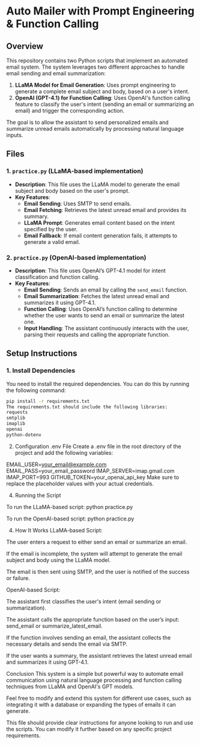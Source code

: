 # Auto Mailer with Prompt Engineering & Function Calling

## Overview

This repository contains two Python scripts that implement an automated email system. The system leverages two different approaches to handle email sending and email summarization:

1. **LLaMA Model for Email Generation**: Uses prompt engineering to generate a complete email subject and body, based on a user's intent.
2. **OpenAI (GPT-4.1) for Function Calling**: Uses OpenAI's function calling feature to classify the user's intent (sending an email or summarizing an email) and trigger the corresponding action.

The goal is to allow the assistant to send personalized emails and summarize unread emails automatically by processing natural language inputs.

## Files

### 1. `practice.py` (LLaMA-based implementation)

- **Description**: This file uses the LLaMA model to generate the email subject and body based on the user's prompt.
- **Key Features**:
  - **Email Sending**: Uses SMTP to send emails.
  - **Email Fetching**: Retrieves the latest unread email and provides its summary.
  - **LLaMA Prompt**: Generates email content based on the intent specified by the user.
  - **Email Fallback**: If email content generation fails, it attempts to generate a valid email.

### 2. `practice.py` (OpenAI-based implementation)

- **Description**: This file uses OpenAI’s GPT-4.1 model for intent classification and function calling.
- **Key Features**:
  - **Email Sending**: Sends an email by calling the `send_email` function.
  - **Email Summarization**: Fetches the latest unread email and summarizes it using GPT-4.1.
  - **Function Calling**: Uses OpenAI’s function calling to determine whether the user wants to send an email or summarize the latest one.
  - **Input Handling**: The assistant continuously interacts with the user, parsing their requests and calling the appropriate function.

## Setup Instructions

### 1. Install Dependencies

You need to install the required dependencies. You can do this by running the following command:

```bash
pip install -r requirements.txt
The requirements.txt should include the following libraries:
requests
smtplib
imaplib
openai
python-dotenv
```
2. Configuration
.env File
Create a .env file in the root directory of the project and add the following variables:

EMAIL_USER=your_email@example.com
EMAIL_PASS=your_email_password
IMAP_SERVER=imap.gmail.com
IMAP_PORT=993
GITHUB_TOKEN=your_openai_api_key
Make sure to replace the placeholder values with your actual credentials.

4. Running the Script

To run the LLaMA-based script:
python practice.py

To run the OpenAI-based script:
python practice.py

4. How It Works
LLaMA-based Script:

The user enters a request to either send an email or summarize an email.

If the email is incomplete, the system will attempt to generate the email subject and body using the LLaMA model.

The email is then sent using SMTP, and the user is notified of the success or failure.

OpenAI-based Script:

The assistant first classifies the user's intent (email sending or summarization).

The assistant calls the appropriate function based on the user’s input: send_email or summarize_latest_email.

If the function involves sending an email, the assistant collects the necessary details and sends the email via SMTP.

If the user wants a summary, the assistant retrieves the latest unread email and summarizes it using GPT-4.1.

Conclusion
This system is a simple but powerful way to automate email communication using natural language processing and function calling techniques from LLaMA and OpenAI's GPT models.

Feel free to modify and extend this system for different use cases, such as integrating it with a database or expanding the types of emails it can generate.

This file should provide clear instructions for anyone looking to run and use the scripts. You can modify it further based on any specific project requirements.
